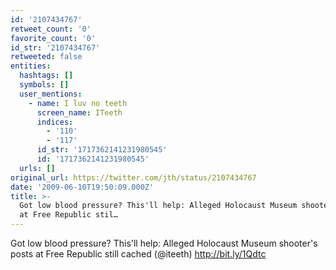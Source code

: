```yaml
---
id: '2107434767'
retweet_count: '0'
favorite_count: '0'
id_str: '2107434767'
retweeted: false
entities:
  hashtags: []
  symbols: []
  user_mentions:
    - name: I luv no teeth
      screen_name: ITeeth
      indices:
        - '110'
        - '117'
      id_str: '1717362141231980545'
      id: '1717362141231980545'
  urls: []
original_url: https://twitter.com/jth/status/2107434767
date: '2009-06-10T19:50:09.000Z'
title: >-
  Got low blood pressure? This'll help: Alleged Holocaust Museum shooter's posts
  at Free Republic stil…
---
```


Got low blood pressure? This'll help: Alleged Holocaust Museum shooter's posts at Free Republic still cached (@iteeth) http://bit.ly/1Qdtc